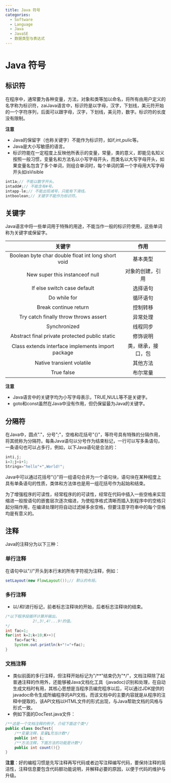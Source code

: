 ```yaml
---
title: Java 符号
categories:
  - Software
  - Language
  - Java
  - JavaSE
  - 数据类型与表达式
---
```

# Java 符号

## 标识符

在程序中，通常要为各种变量，方法，对象和类等加以命名，将所有由用户定义的名字称为标识符，zaiJava语言中，标识符是以字母，汉字，下划线，美元符开始的一个字符序列，后面可以跟字母，汉字，下划线，美元符，数字。标识符的长度没有限制。

**注意**

- Java的保留字（也称关键字）不能作为标识符，如if,int,pulic等。
- Java是大小写敏感的语言。
- 标识符能在一定程度上反映他所表示的变量，常量，类的意义，即能见名知义按照一般习惯，变量名和方法名以小写字母开头，而类名以大写字母开头，如果变量名包含了多个单词，则组合单词时，每个单词的第一个字母用大写字母开头如isVisible

```java
int1a;// 不能以数字开头。
intadd#;// 不能含有#号。
intapp-le;// 不能出现减号，只能有下滑线。
intboolean;// 关键字不能作为标识符。
```

## 关键字

Java语言中将一些单词用于特殊的用途，不能当作一般的标识符使用，这些单词称为关键字或保留字。

关键字|作用
:---:|:---:
Boolean byte char double float int long short void	|基本类型
New super this instanceof null|	对象的创建，引用
If else switch case default |	选择语句
Do while for | 循环语句
Break continue return|	控制转移
Try catch finally throw throws assert|	异常处理
Synchronized |	线程同步
Abstract final private protected public static| 	修饰说明
Class extends interface implements import package	|类，继承，接口，包
Native transient volatile |	其他方法
True false	|布尔常量
**注意**

- Java语言中的关键字均为小写字母表示，TRUE,NULL等不是关键字。
- goto和const虽然在Java中没有作用，但仍保留最为Java的关键字。

## 分隔符

在Java中，圆点"."，分号";"，空格和花括号"{}"，等符号具有特殊的分隔作用，将其统称为分隔符。每条Java语句以分号作为结束标记，一行可以写多条语句，一条语句也可以占多行，例如，以下Java语句是合法的：
```java
inti,j;
i=3;j=i+1;
Stringx="hello"+",World!";
```
Java中可以通过花括号"{}"将一组语句合并为一个语句块，语句块在某种程度上具有单条语句的性质，类体和方法体也是用一组花括号作为起始和结束。

为了增强程序的可读性，经常程序的的可读性，经常在代码中插入一些空格来实现缩进一般按语句的嵌套层次逐次缩进，为使程序格式清晰而插入到程序中的空格只起分隔作用，在编译处理时将自动过滤掉多余空格，但要注意字符串中的每个空格均是有意义的。

## 注释

Java的注释分为以下三种：
### 单行注释

在语句中以"//"开头到本行末的所有字符视为注释，例如：

```java
setLayout(new FlowLayout());// 默认的布局。
```

### 多行注释

- 以/*和*/进行标记，前者标志注释块的开始，后者标志注释块的结束。

```java
/*以下程序段循环计算并输出。
			2!,3!,4!...9!的值。
*/
int fac=1;
for(int k=2;k<10;K++){
	fac=fac*k;
	System.out.println(k+"!="+fac);
}
```

### 文档注释

- 类似前面的多行注释，但注释开始标记为"/**"结束仍为"\*/"，文档注释除了起普通注释的作用外，还能够被Java文档化工具（javadoc)识别和处理，在自动生成文档时有用，其核心思想是当程序员编完程序以后，可以通过JDK提供的javadoc命令生成所编程序的API文档，而该文档中的主要内容就是从程序的注释中提取的，该API文档以HTML文件的形式出现，与Java帮助文档的风格与形式一致。
- 例如下面的DocTest.java文件：

```java
/**这是一个文档注释的例子，介绍下面这个类*/
public class DocTest{
	/**变量注释，变量i充当计数*/
	public int i;
	/**方法注释，下面方法的功能是计数*/
	public int count(){}
}
```

**注意**：好的编程习惯是先写注释再写代码或者边写注释编写代码，要保持注释的简洁性，注释信息要包含代码额功能说明，并解释必要的原因，以便于代码的维护与升级。